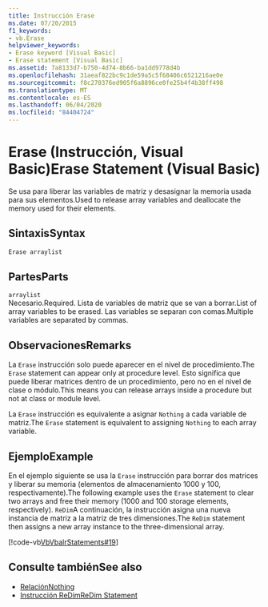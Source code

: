 ```yaml
---
title: Instrucción Erase
ms.date: 07/20/2015
f1_keywords:
- vb.Erase
helpviewer_keywords:
- Erase keyword [Visual Basic]
- Erase statement [Visual Basic]
ms.assetid: 7a8133d7-b750-4d74-8b66-ba1dd9778d4b
ms.openlocfilehash: 31aeaf822bc9c1de59a5c5f68406c6521216ae0e
ms.sourcegitcommit: f8c270376ed905f6a8896ce0fe25b4f4b38ff498
ms.translationtype: MT
ms.contentlocale: es-ES
ms.lasthandoff: 06/04/2020
ms.locfileid: "84404724"
---
```

# <a name="erase-statement-visual-basic"></a><span data-ttu-id="204af-102">Erase (Instrucción, Visual Basic)</span><span class="sxs-lookup"><span data-stu-id="204af-102">Erase Statement (Visual Basic)</span></span>
<span data-ttu-id="204af-103">Se usa para liberar las variables de matriz y desasignar la memoria usada para sus elementos.</span><span class="sxs-lookup"><span data-stu-id="204af-103">Used to release array variables and deallocate the memory used for their elements.</span></span>  
  
## <a name="syntax"></a><span data-ttu-id="204af-104">Sintaxis</span><span class="sxs-lookup"><span data-stu-id="204af-104">Syntax</span></span>  
  
```vb  
Erase arraylist  
```  
  
## <a name="parts"></a><span data-ttu-id="204af-105">Partes</span><span class="sxs-lookup"><span data-stu-id="204af-105">Parts</span></span>  
 `arraylist`  
 <span data-ttu-id="204af-106">Necesario.</span><span class="sxs-lookup"><span data-stu-id="204af-106">Required.</span></span> <span data-ttu-id="204af-107">Lista de variables de matriz que se van a borrar.</span><span class="sxs-lookup"><span data-stu-id="204af-107">List of array variables to be erased.</span></span> <span data-ttu-id="204af-108">Las variables se separan con comas.</span><span class="sxs-lookup"><span data-stu-id="204af-108">Multiple variables are separated by commas.</span></span>  
  
## <a name="remarks"></a><span data-ttu-id="204af-109">Observaciones</span><span class="sxs-lookup"><span data-stu-id="204af-109">Remarks</span></span>  
 <span data-ttu-id="204af-110">La `Erase` instrucción solo puede aparecer en el nivel de procedimiento.</span><span class="sxs-lookup"><span data-stu-id="204af-110">The `Erase` statement can appear only at procedure level.</span></span> <span data-ttu-id="204af-111">Esto significa que puede liberar matrices dentro de un procedimiento, pero no en el nivel de clase o módulo.</span><span class="sxs-lookup"><span data-stu-id="204af-111">This means you can release arrays inside a procedure but not at class or module level.</span></span>  
  
 <span data-ttu-id="204af-112">La `Erase` instrucción es equivalente a asignar `Nothing` a cada variable de matriz.</span><span class="sxs-lookup"><span data-stu-id="204af-112">The `Erase` statement is equivalent to assigning `Nothing` to each array variable.</span></span>  
  
## <a name="example"></a><span data-ttu-id="204af-113">Ejemplo</span><span class="sxs-lookup"><span data-stu-id="204af-113">Example</span></span>  
 <span data-ttu-id="204af-114">En el ejemplo siguiente se usa la `Erase` instrucción para borrar dos matrices y liberar su memoria (elementos de almacenamiento 1000 y 100, respectivamente).</span><span class="sxs-lookup"><span data-stu-id="204af-114">The following example uses the `Erase` statement to clear two arrays and free their memory (1000 and 100 storage elements, respectively).</span></span> <span data-ttu-id="204af-115">`ReDim`A continuación, la instrucción asigna una nueva instancia de matriz a la matriz de tres dimensiones.</span><span class="sxs-lookup"><span data-stu-id="204af-115">The `ReDim` statement then assigns a new array instance to the three-dimensional array.</span></span>  
  
 [!code-vb[VbVbalrStatements#19](~/samples/snippets/visualbasic/VS_Snippets_VBCSharp/VbVbalrStatements/VB/Class1.vb#19)]  
  
## <a name="see-also"></a><span data-ttu-id="204af-116">Consulte también</span><span class="sxs-lookup"><span data-stu-id="204af-116">See also</span></span>

- [<span data-ttu-id="204af-117">Relación</span><span class="sxs-lookup"><span data-stu-id="204af-117">Nothing</span></span>](../nothing.md)
- [<span data-ttu-id="204af-118">Instrucción ReDim</span><span class="sxs-lookup"><span data-stu-id="204af-118">ReDim Statement</span></span>](redim-statement.md)
